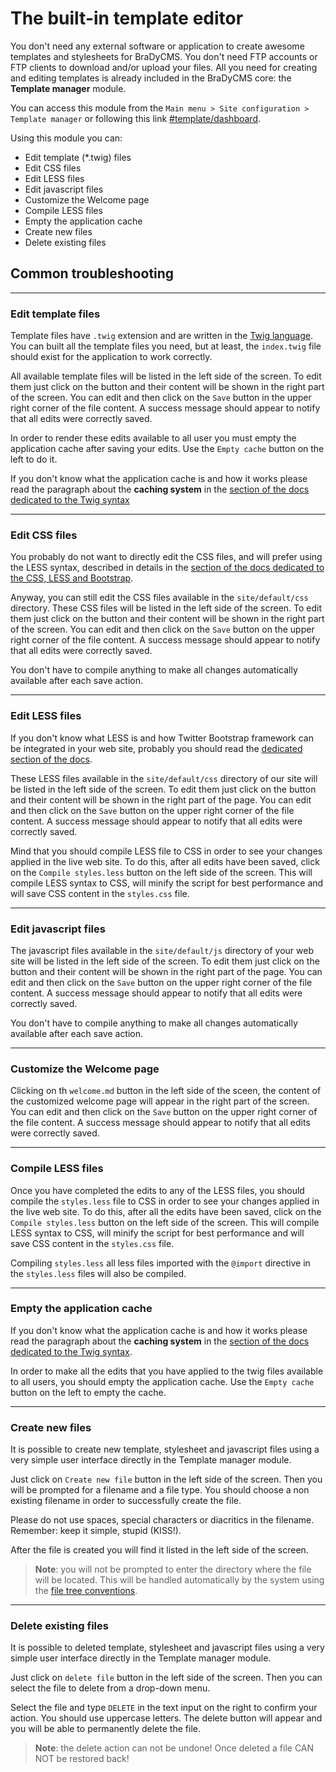 # The built-in template editor

You don't need any external software or application to create awesome templates
and stylesheets for BraDyCMS. You don't need FTP accounts or FTP clients to download
and/or upload your files. All you need for creating and editing templates is already included
in the BraDyCMS core: the **Template manager** module.

You can access this module from the `Main menu > Site configuration > Template manager`
or following this link [#template/dashboard](#template/dashboard).

Using this module you can:
- Edit template (*.twig) files
- Edit CSS files
- Edit LESS files
- Edit javascript files
- Customize the Welcome page
- Compile LESS files
- Empty the application cache
- Create new files
- Delete existing files

## Common troubleshooting

---

### Edit template files
Template files have `.twig` extension and are written in the [Twig language](#docs/read/tmpl_twig).
You can built all the template files you need, but at least, the `index.twig` file
should exist for the application to work correctly.

All available template files will be listed in the left side of the screen. To 
edit them just click on the button and their content will be shown in the right
part of the screen. You can edit and then click on the `Save` button in the upper right
corner of the file content. A success message should appear to notify that all edits
were correctly saved.

In order to render these edits available to all user you must empty the
application cache after saving your edits. Use the `Empty cache` button on the 
left to do it.

If you don't know what the application cache is and how it works please read the
paragraph about the **caching system** in the [section of the docs dedicated to the Twig syntax](#docs/read/tmpl_twig)

---

### Edit CSS files
You probably do not want to directly edit the CSS files, and will prefer using 
the LESS syntax, described in details in the [section of the docs dedicated to the CSS, LESS and Bootstrap](#docs/read/tmpl_less).

Anyway, you can still edit the CSS files available in the `site/default/css` directory.
These CSS files will be listed in the left side of the screen. To 
edit them just click on the button and their content will be shown in the right
part of the screen. You can edit and then click on the `Save` button on the upper right
corner of the file content. A success message should appear to notify that all edits
were correctly saved.

You don't have to compile anything to make all changes automatically available 
after each save action.

---

### Edit LESS files
If you don't know what LESS is and how Twitter Bootstrap framework can be integrated
in your web site, probably you should read the [dedicated section of the docs](#docs/read/tmpl_less).

These LESS files available in the `site/default/css` directory of our site 
will be listed in the left side of the screen. To  edit them just click on the 
button and their content will be shown in the right part of the page. 
You can edit and then click on the `Save` button on the upper right
corner of the file content. A success message should appear to notify that all edits
were correctly saved.

Mind that you should compile LESS file to CSS in order to see your changes applied
in the live web site. To do this, after all edits have been saved, click on the 
`Compile styles.less` button on the left side of the screen. This will compile 
LESS syntax to CSS, will minify the script for best performance and will save 
CSS content in the `styles.css` file.

---

### Edit javascript files
The javascript files available in the `site/default/js` directory of your web site
will be listed in the left side of the screen. To edit them just click on the 
button and their content will be shown in the right part of the page. 
You can edit and then click on the `Save` button on the upper right
corner of the file content. A success message should appear to notify that all edits
were correctly saved.

You don't have to compile anything to make all changes automatically available 
after each save action.

---

### Customize the Welcome page
Clicking on th `welcome.md` button in the left side of the sceen, the 
content of the customized welcome page will appear in the right part of the screen. You can edit and then 
click on the `Save` button on the upper right corner of the file content. 
A success message should appear to notify that all edits were correctly saved.

---

### Compile LESS files
Once you have completed the edits to any of the LESS files, you should compile 
the `styles.less` file to CSS in order to see your changes applied
in the live web site. To do this, after all the edits have been saved, click on the 
`Compile styles.less` button on the left side of the screen. This will compile 
LESS syntax to CSS, will minify the script for best performance and will save 
CSS content in the `styles.css` file.

Compiling `styles.less` all less files imported with the `@import` directive in the
`styles.less` files will also be compiled.


---

### Empty the application cache
If you don't know what the application cache is and how it works please read the
paragraph about the **caching system** in the [section of the docs dedicated to the Twig syntax](#docs/read/tmpl_twig).

In order to make all the edits that you have applied to the twig files available to all 
users, you should empty the application cache. Use the `Empty cache` button on the 
left to empty the cache.

---

### Create new files
It is possible to create new template, stylesheet and javascript files using a very
simple user interface directly in the Template manager module.

Just click on `Create new file` button in the left side of the screen. Then you 
will be prompted for a filename and a file type. You should choose a non existing filename
in order to successfully create the file.

Please do not use spaces, special characters or diacritics in the filename. Remember:
keep it simple, stupid (KISS!).

After the file is created you will find it listed in the left side of the screen.

> **Note**: you will not be prompted to enter the directory where the file will be located.
This will be handled automatically by the system using the [file tree conventions](#docs/read/tmpl_files).

---

### Delete existing files
It is possible to deleted template, stylesheet and javascript files using a very
simple user interface directly in the Template manager module.

Just click on `delete file` button in the left side of the screen. Then you 
can select the file to delete from a drop-down menu.

Select the file and type `DELETE` in the text input on the right to confirm your action.
You should use uppercase letters. The delete button will appear and you will be 
able to permanently delete the file.


> **Note**: the delete action can not be undone! Once deleted a file CAN NOT be 
restored back!